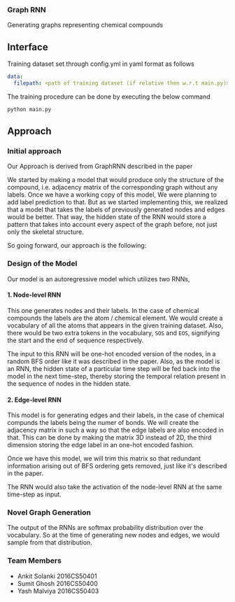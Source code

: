 ### Graph RNN

Generating graphs representing chemical compounds

## Interface

Training dataset set through config.yml in yaml format as follows
```yaml
data:
  filepath: <path of training dataset (if relative then w.r.t main.py)>
```

The training procedure can be done by executing the below command
```sh
python main.py
```

## Approach

### Initial approach

Our Approach is derived from GraphRNN described in the paper <link>

We started by making a model that would produce only the structure of the compound, i.e. adjacency matrix of the corresponding graph without any labels. Once we have a working copy of this model, We were planning to add label prediction to that. But as we started implementing this, we realized that a model that takes the labels of previously generated nodes and edges would be better. That way, the hidden state of the RNN would store a pattern that takes into account every aspect of the graph before, not just only the skeletal structure.

So going forward, our approach is the following:

### Design of the Model
Our model is an autoregressive model which utilizes two RNNs,

#### 1. Node-level RNN
This one generates nodes and their labels. In the case of chemical compounds the labels are the atom / chemical element. We would create a vocabulary of all the atoms that appears in the given training dataset. Also, there would be two extra tokens in the vocabulary, `SOS` and `EOS`, signifying the start and the end of sequence respectively.

The input to this RNN will be one-hot encoded version of the nodes, in a random BFS order like it was described in the paper. Also, as the model is an RNN, the hidden state of a particular time step will be fed back into the model in the next time-step, thereby storing the temporal relation present in the sequence of nodes in the hidden state. 

#### 2. Edge-level RNN
This model is for generating edges and their labels, in the case of chemical compunds the labels being the numer of bonds. We will create the adjacency matrix in such a way so that the edge labels are also encoded in that. This can be done by making the matrix 3D instead of 2D, the third dimension storing the edge label in an one-hot encoded fashion.

Once we have this model, we will trim this matrix so that redundant information arising out of BFS ordering gets removed, just like it's described in the paper. 

The RNN would also take the activation of the node-level RNN at the same time-step as input.

### Novel Graph Generation

The output of the RNNs are softmax probability distribution over the vocabulary. So at the time of generating new nodes and edges, we would sample from that distribution.


### Team Members
- Ankit Solanki 2016CS50401
- Sumit Ghosh 2016CS50400
- Yash Malviya 2016CS50403
